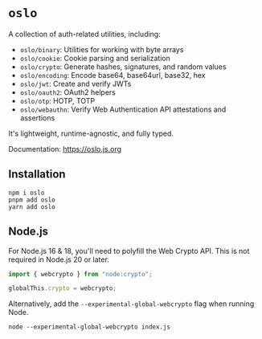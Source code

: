 # `oslo`

A collection of auth-related utilities, including:

- `oslo/binary`: Utilities for working with byte arrays
- `oslo/cookie`: Cookie parsing and serialization
- `oslo/crypto`: Generate hashes, signatures, and random values
- `oslo/encoding`: Encode base64, base64url, base32, hex
- `oslo/jwt`: Create and verify JWTs
- `oslo/oauth2`: OAuth2 helpers
- `oslo/otp`: HOTP, TOTP
- `oslo/webauthn`: Verify Web Authentication API attestations and assertions

It's lightweight, runtime-agnostic, and fully typed.

Documentation: https://oslo.js.org

## Installation

```
npm i oslo
pnpm add oslo
yarn add oslo
```

## Node.js

For Node.js 16 & 18, you'll need to polyfill the Web Crypto API. This is not required in Node.js 20 or later.

```ts
import { webcrypto } from "node:crypto";

globalThis.crypto = webcrypto;
```

Alternatively, add the `--experimental-global-webcrypto` flag when running Node.

```
node --experimental-global-webcrypto index.js
```
